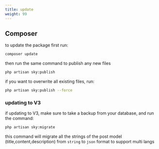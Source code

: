 ```yaml
---
title: update
weight: 99
---
```


## Composer

to update the package first run:

```bash
composer update
```

then run the same command to publish any new files

```bash
php artisan sky:publish
```

if you want to overwrite all existing files, run:

```bash
php artisan sky:publish --force
```

### updating to V3

if updating to V3, make sure to take a backup from your database,
and run the command:

```bash
php artisan sky:migrate
```

this command will migrate all the strings of the post model (title,content,description) from `string` to `json` format to support multi langs
